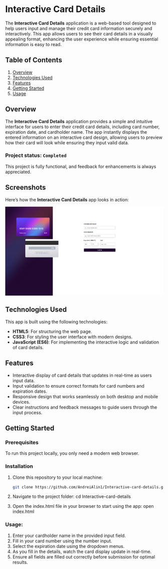 # Interactive Card Details

The **Interactive Card Details** application is a web-based tool designed to help users input and manage their credit card information securely and interactively. This app allows users to see their card details in a visually appealing format, enhancing the user experience while ensuring essential information is easy to read.

## Table of Contents

1. [Overview](#overview)
2. [Technologies Used](#technologies-used)
3. [Features](#features)
4. [Getting Started](#getting-started)
5. [Usage](#usage)

## Overview

The **Interactive Card Details** application provides a simple and intuitive interface for users to enter their credit card details, including card number, expiration date, and cardholder name. The app instantly displays the entered information on an interactive card design, allowing users to preview how their card will look while ensuring they input valid data.

### Project status: `Completed`

This project is fully functional, and feedback for enhancements is always appreciated.

## Screenshots

Here’s how the **Interactive Card Details** app looks in action:

![alt text](image.png)

## Technologies Used

This app is built using the following technologies:

- **HTML5**: For structuring the web page.
- **CSS3**: For styling the user interface with modern designs.
- **JavaScript (ES6)**: For implementing the interactive logic and validation of card details.

## Features

- Interactive display of card details that updates in real-time as users input data.
- Input validation to ensure correct formats for card numbers and expiration dates.
- Responsive design that works seamlessly on both desktop and mobile devices.
- Clear instructions and feedback messages to guide users through the input process.

## Getting Started

### Prerequisites

To run this project locally, you only need a modern web browser.

### Installation

1. Clone this repository to your local machine:
   ```bash
   git clone https://github.com/AndreiAlin1/Interactive-card-details.git

2. Navigate to the project folder:
   cd Interactive-card-details

3. Open the index.html file in your browser to start using the app:
   open index.html

### Usage:
  1. Enter your cardholder name in the provided input field.
  2. Fill in your card number using the number input.
  3. Select the expiration date using the dropdown menus.
  4. As you fill in the details, watch the card display update in real-time.
  5. Ensure all fields are filled out correctly before submission for optimal results.